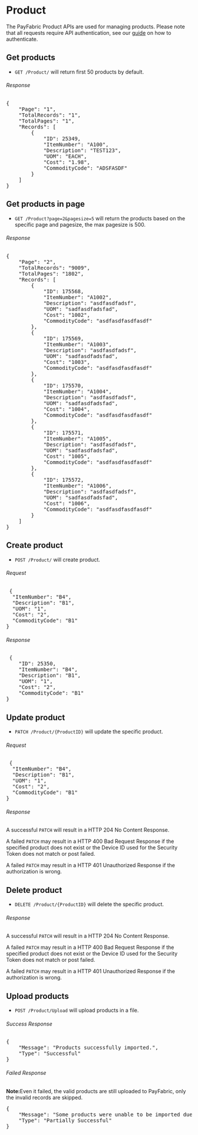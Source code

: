 Product
=================

The PayFabric Product APIs are used for managing products.  Please note that all requests require API authentication, see our [guide](Authentication.md) on how to authenticate.

Get products
------------
* `GET /Product/` will return first 50 products by default.

###### Response
<pre>
{
    "Page": "1",
    "TotalRecords": "1",
    "TotalPages": "1",
    "Records": [
        {
            "ID": 25349,
            "ItemNumber": "A100",
            "Description": "TEST123",
            "UOM": "EACH",
            "Cost": "1.98",
            "CommodityCode": "ADSFASDF"
        }
    ]
}
</pre>

Get products in page
--------------------
* `GET /Product?page=2&pagesize=5` will return the products based on the specific page and pagesize, the max pagesize is 500.

###### Response
<pre>
{
    "Page": "2",
    "TotalRecords": "9009",
    "TotalPages": "1802",
    "Records": [
        {
            "ID": 175568,
            "ItemNumber": "A1002",
            "Description": "asdfasdfadsf",
            "UOM": "sadfasdfadsfad",
            "Cost": "1002",
            "CommodityCode": "asdfasdfasdfasdf"
        },
        {
            "ID": 175569,
            "ItemNumber": "A1003",
            "Description": "asdfasdfadsf",
            "UOM": "sadfasdfadsfad",
            "Cost": "1003",
            "CommodityCode": "asdfasdfasdfasdf"
        },
        {
            "ID": 175570,
            "ItemNumber": "A1004",
            "Description": "asdfasdfadsf",
            "UOM": "sadfasdfadsfad",
            "Cost": "1004",
            "CommodityCode": "asdfasdfasdfasdf"
        },
        {
            "ID": 175571,
            "ItemNumber": "A1005",
            "Description": "asdfasdfadsf",
            "UOM": "sadfasdfadsfad",
            "Cost": "1005",
            "CommodityCode": "asdfasdfasdfasdf"
        },
        {
            "ID": 175572,
            "ItemNumber": "A1006",
            "Description": "asdfasdfadsf",
            "UOM": "sadfasdfadsfad",
            "Cost": "1006",
            "CommodityCode": "asdfasdfasdfasdf"
        }
    ]
}
</pre>

Create product
---------------------------
* `POST /Product/` will create product.

###### Request
<pre>
 {
  "ItemNumber": "B4",
  "Description": "B1",
  "UOM": "1",
  "Cost": "2",
  "CommodityCode": "B1"
}
</pre>

###### Response
<pre>
 {
    "ID": 25350,
    "ItemNumber": "B4",
    "Description": "B1",
    "UOM": "1",
    "Cost": "2",
    "CommodityCode": "B1"
}
</pre>

Update product
---------------------------
* `PATCH /Product/{ProductID}` will update the specific product.
###### Request
<pre>
 {
  "ItemNumber": "B4",
  "Description": "B1",
  "UOM": "1",
  "Cost": "2",
  "CommodityCode": "B1"
}
</pre>
###### Response
A successful `PATCH` will result in a HTTP 204 No Content Response.

A failed `PATCH` may result in a HTTP 400 Bad Request Response if the specified product does not exist or the Device ID used for the Security Token does not match or post failed.

A failed `PATCH` may result in a HTTP 401 Unauthorized Response if the authorization is wrong.

Delete product
---------------------------
* `DELETE /Product/{ProductID}` will delete the specific product.

###### Response
A successful `PATCH` will result in a HTTP 204 No Content Response.

A failed `PATCH` may result in a HTTP 400 Bad Request Response if the specified product does not exist or the Device ID used for the Security Token does not match or post failed.

A failed `PATCH` may result in a HTTP 401 Unauthorized Response if the authorization is wrong.


Upload products
---------------------------
* `POST /Product/Upload`  will upload products in a file.

###### Success Response
<pre>
{
    "Message": "Products successfully imported.",
    "Type": "Successful"
}
</pre>

###### Failed Response
<b>Note:</b>Even it failed, the valid products are still uploaded to PayFabric, only the invalid records are skipped.
<pre>
{
    "Message": "Some products were unable to be imported due to: [Row] 3: [UOM] value cannot be empty; [Cost] value is invalid;",
    "Type": "Partially Successful"
}
</pre>
